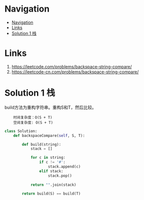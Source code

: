 # Navigation
- [Navigation](#navigation)
- [Links](#links)
- [Solution 1 栈](#solution-1-%e6%a0%88)

# Links
1. https://leetcode.com/problems/backspace-string-compare/
2. https://leetcode-cn.com/problems/backspace-string-compare/


# Solution 1 栈
build方法为重构字符串。重构S和T，然后比较。
```
    时间复杂度：O(S + T)
    空间复杂度: O(S + T)
```
```python
class Solution:
    def backspaceCompare(self, S, T):

        def build(string):
            stack = []

            for c in string:
                if c != '#':
                    stack.append(c)
                elif stack:
                    stack.pop()
            
            return "".join(stack)
    
        return build(S) == build(T)
```